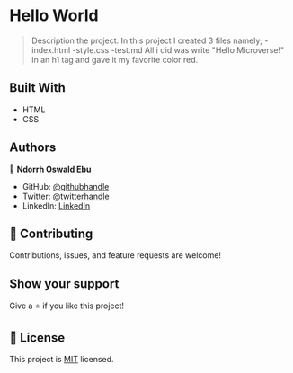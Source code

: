 
# Hello World

> Description the project.
In this project I created 3 files namely;
-index.html
-style.css
-test.md
All i did was write "Hello Microverse!" in an h1 tag and gave it my favorite color red. 

## Built With

- HTML
- CSS

## Authors

👤 **Ndorrh Oswald Ebu**

- GitHub: [@githubhandle](https://github.com/ndorrh)
- Twitter: [@twitterhandle](https://twitter.com/ndorrh)
- LinkedIn: [LinkedIn](https://www.linkedin.com/in/ndorrh-oswald-ebu-82ab02236/)

## 🤝 Contributing

Contributions, issues, and feature requests are welcome!

## Show your support

Give a ⭐️ if you like this project!

## 📝 License

This project is [MIT](./LICENSE) licensed.
